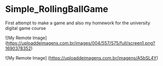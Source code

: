 # Simple_RollingBallGame
First attempt to make a game and  also my homework for the university digital game course

![My Remote Image] (https://uploaddeimagens.com.br/images/004/557/575/full/screen1.png?1690378352)

![My Remote Image] (https://uploaddeimagens.com.br/imagens/A5bSL4Y)
